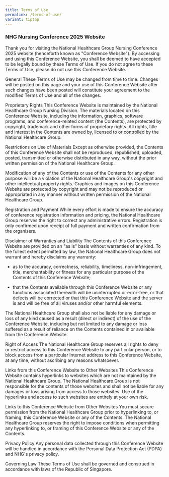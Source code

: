 ```yaml
---
title: Terms of Use
permalink: /terms-of-use/
variant: tiptap
---
```

<h3>NHG Nursing Conference 2025 Website</h3>
<p>Thank you for visiting the National Healthcare Group Nursing Conference
2025 website (henceforth known as "Conference Website"). By accessing and
using this Conference Website, you shall be deemed to have accepted to
be legally bound by these Terms of Use. If you do not agree to these Terms
of Use, please do not use this Conference Website.</p>
<p>General These Terms of Use may be changed from time to time. Changes will
be posted on this page and your use of this Conference Website after such
changes have been posted will constitute your agreement to the modified
Terms of Use and all of the changes.</p>
<p>Proprietary Rights This Conference Website is maintained by the National
Healthcare Group Nursing Division. The materials located on this Conference
Website, including the information, graphics, software programs, and conference-related
content (the Contents), are protected by copyright, trademark and other
forms of proprietary rights. All rights, title and interest in the Contents
are owned by, licensed to or controlled by the National Healthcare Group.</p>
<p>Restrictions on Use of Materials Except as otherwise provided, the Contents
of this Conference Website shall not be reproduced, republished, uploaded,
posted, transmitted or otherwise distributed in any way, without the prior
written permission of the National Healthcare Group.</p>
<p>Modification of any of the Contents or use of the Contents for any other
purpose will be a violation of the National Healthcare Group's copyright
and other intellectual property rights. Graphics and images on this Conference
Website are protected by copyright and may not be reproduced or appropriated
in any manner without written permission of the National Healthcare Group.</p>
<p>Registration and Payment While every effort is made to ensure the accuracy
of conference registration information and pricing, the National Healthcare
Group reserves the right to correct any administrative errors. Registration
is only confirmed upon receipt of full payment and written confirmation
from the organisers.</p>
<p>Disclaimer of Warranties and Liability The Contents of this Conference
Website are provided on an "as is" basis without warranties of any kind.
To the fullest extent permitted by law, the National Healthcare Group does
not warrant and hereby disclaims any warranty:</p>
<ul data-tight="true" class="tight">
<li>
<p>as to the accuracy, correctness, reliability, timeliness, non-infringement,
title, merchantability or fitness for any particular purpose of the Contents
of this Conference Website;</p>
</li>
<li>
<p>that the Contents available through this Conference Website or any functions
associated therewith will be uninterrupted or error-free, or that defects
will be corrected or that this Conference Website and the server is and
will be free of all viruses and/or other harmful elements.</p>
</li>
</ul>
<p>The National Healthcare Group shall also not be liable for any damage
or loss of any kind caused as a result (direct or indirect) of the use
of the Conference Website, including but not limited to any damage or loss
suffered as a result of reliance on the Contents contained in or available
from the Conference Website.</p>
<p>Right of Access The National Healthcare Group reserves all rights to deny
or restrict access to this Conference Website to any particular person,
or to block access from a particular Internet address to this Conference
Website, at any time, without ascribing any reasons whatsoever.</p>
<p>Links from this Conference Website to Other Websites This Conference Website
contains hyperlinks to websites which are not maintained by the National
Healthcare Group. The National Healthcare Group is not responsible for
the contents of those websites and shall not be liable for any damages
or loss arising from access to those websites. Use of the hyperlinks and
access to such websites are entirely at your own risk.</p>
<p>Links to this Conference Website from Other Websites You must secure permission
from the National Healthcare Group prior to hyperlinking to, or framing,
this Conference Website or any of the Contents. The National Healthcare
Group reserves the right to impose conditions when permitting any hyperlinking
to, or framing of this Conference Website or any of the Contents.</p>
<p>Privacy Policy Any personal data collected through this Conference Website
will be handled in accordance with the Personal Data Protection Act (PDPA)
and NHG's privacy policy.</p>
<p>Governing Law These Terms of Use shall be governed and construed in accordance
with laws of the Republic of Singapore.</p>